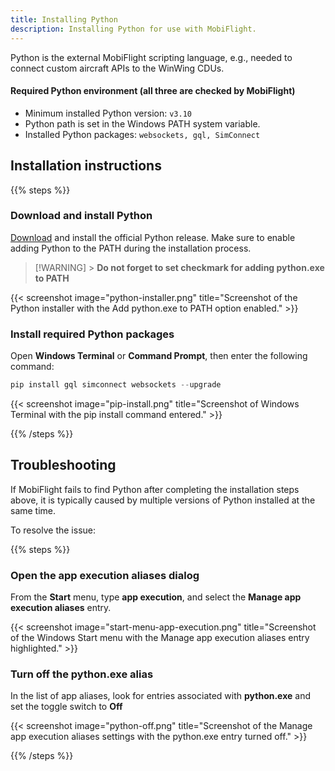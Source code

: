 ```yaml
---
title: Installing Python
description: Installing Python for use with MobiFlight.
---
```


Python is the external MobiFlight scripting language, e.g., needed to connect custom aircraft APIs to the WinWing CDUs.

#### Required Python environment (all three are checked by MobiFlight)

- Minimum installed Python version: `v3.10`
- Python path is set in the Windows PATH system variable.
- Installed Python packages: `websockets, gql, SimConnect`

## Installation instructions

{{% steps %}}

### Download and install Python

[Download](https://www.python.org/downloads/) and install the official Python release. Make sure to enable adding Python to the PATH during the installation process.

> [!WARNING] > **Do not forget to set checkmark for adding python.exe to PATH**

{{< screenshot image="python-installer.png" title="Screenshot of the Python installer with the Add python.exe to PATH option enabled." >}}

### Install required Python packages

Open **Windows Terminal** or **Command Prompt**, then enter the following command:

```powershell
pip install gql simconnect websockets --upgrade
```

{{< screenshot image="pip-install.png" title="Screenshot of Windows Terminal with the pip install command entered." >}}

{{% /steps %}}

## Troubleshooting

If MobiFlight fails to find Python after completing the installation steps above, it is typically caused by multiple versions of Python installed at the same time.

To resolve the issue:

{{% steps %}}

### Open the app execution aliases dialog

From the **Start** menu, type **app execution**, and select the **Manage app execution aliases** entry.

{{< screenshot image="start-menu-app-execution.png" title="Screenshot of the Windows Start menu with the Manage app execution aliases entry highlighted." >}}

### Turn off the python.exe alias

In the list of app aliases, look for entries associated with **python.exe** and set the toggle switch to **Off**

{{< screenshot image="python-off.png" title="Screenshot of the Manage app execution aliases settings with the python.exe entry turned off." >}}

{{% /steps %}}
